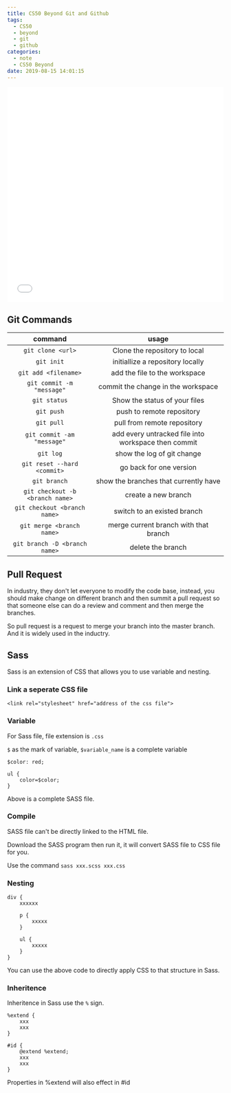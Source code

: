 ```yaml
---
title: CS50 Beyond Git and Github
tags:
  - CS50
  - beyond
  - git
  - github
categories:
  - note
  - CS50 Beyond
date: 2019-08-15 14:01:15
---
```


<iframe src="//player.bilibili.com/player.html?aid=58975882&cid=102766022&page=1" scrolling="no" border="0" frameborder="no" framespacing="0" allowfullscreen="true" width="100%" height="500px"> </iframe>

## Git Commands

command | usage
:-: | :-:
`git clone <url>` | Clone the repository to local
`git init` | initiallize a repository locally
`git add <filename>` | add the file to the workspace
`git commit -m "message"` | commit the change in the workspace
`git status` | Show the status of your files
`git push` | push to remote repository
`git pull` | pull from remote repository
`git commit -am "message"` | add every untracked file into workspace then commit
`git log` | show the log of git change
`git reset --hard <commit>` | go back for one version
`git branch` | show the branches that currently have
`git checkout -b <branch name>` | create a new branch
`git checkout <branch name>` | switch to an existed branch
`git merge <branch name>` | merge current branch with that branch
`git branch -D <branch name>` | delete the branch

## Pull Request

In industry, they don't let everyone to modify the code base, instead, you should make change on different branch and then summit a pull request so that someone else can do a review and comment and then merge the branches.

So pull request is a request to merge your branch into the master branch. And it is widely used in the inductry.

## Sass

Sass is an extension of CSS that allows you to use variable and nesting.

### Link a seperate CSS file

```en
<link rel="stylesheet" href="address of the css file">
```

### Variable

For Sass file, file extension is `.css`

`$` as the mark of variable, `$variable_name` is a complete variable

```en
$color: red;

ul {
    color=$color;
}
```

Above is a complete SASS file.

### Compile

SASS file can't be directly linked to the HTML file.

Download the SASS program then run it, it will convert SASS file to CSS file for you.

Use the command `sass xxx.scss xxx.css`

### Nesting

```en
div {
    xxxxxx

    p {
        xxxxx
    }

    ul {
        xxxxx
    }
}
```

You can use the above code to directly apply CSS to that structure in Sass.

### Inheritence

Inheritence in Sass use the `%` sign.

```en
%extend {
    xxx
    xxx
}

#id {
    @extend %extend;
    xxx
    xxx
}
```

Properties in %extend will also effect in #id
